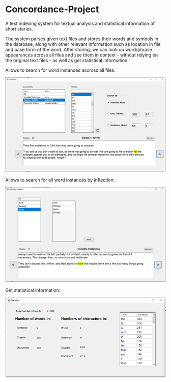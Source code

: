 # Concordance-Project
 A text indexing system for textual analysis and statistical information of short stories.

The system parses given text files and stores their words and symbols in the database, along with other relevant information such as location in file and base form of the word.
After storing, we can look up word/phrase appearances across all files and see them in context - without relying on the original text files - as well as get statistical information.


Allows to search for word instances accross all files:


<img src="wordIndexPage2.png">

Allows to search for all word instances by inflection:


<img src="searchByInflectionPage.png">

Get statistical information:

<img src="statistics.png">
